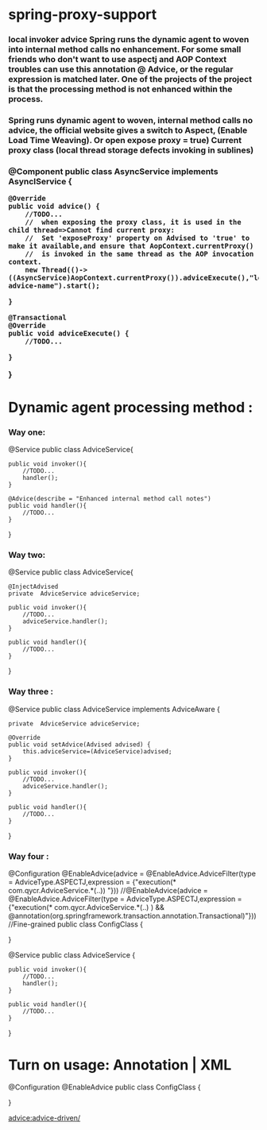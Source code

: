 # spring-proxy-support
<h3>local invoker advice 
   Spring runs the dynamic agent to woven into internal method calls no enhancement. 
   For some small friends who don't want to use aspectj and AOP Context troubles can use 
   this annotation @ Advice, or the regular expression is matched later. 
   One of the projects of the project is that the processing method is not enhanced within the process.
</h3>
 <h3>
   Spring runs dynamic agent to woven, internal method calls no advice, the official website gives a switch to Aspect, 
   (Enable Load Time Weaving). Or open expose proxy = true) Current proxy class (local thread storage defects invoking in sublines)
 </h3>
 <h3>
   
   
@Component
public class AsyncService implements AsyncIService  {

    @Override
    public void advice() {
        //TODO...
        //  when exposing the proxy class, it is used in the child thread=>Cannot find current proxy:
        //  Set 'exposeProxy' property on Advised to 'true' to make it available,and ensure that AopContext.currentProxy()
        //  is invoked in the same thread as the AOP invocation context.
        new Thread(()-> ((AsyncService)AopContext.currentProxy()).adviceExecute(),"local-advice-name").start();

    }

    @Transactional
    @Override
    public void adviceExecute() {
        //TODO...

    }

}
   </h3>
 
 
 
 
 
 <h1>Dynamic agent processing method :</h1>

<h3>Way one:</h3>

@Service
public class AdviceService{

    public void invoker(){
        //TODO...
        handler();
    }

    @Advice(describe = "Enhanced internal method call notes")
    public void handler(){
        //TODO...
    }

}

<h3>Way two:</h3>

  @Service
  public class AdviceService{

    @InjectAdvised
    private  AdviceService adviceService;

    public void invoker(){
        //TODO...
        adviceService.handler();
    }

    public void handler(){
        //TODO...
    }

 }

<h3>Way three :</h3>

@Service
public class AdviceService implements AdviceAware {

    private  AdviceService adviceService;

    @Override
    public void setAdvice(Advised advised) {
        this.adviceService=(AdviceService)advised;
    }

    public void invoker(){
        //TODO...
        adviceService.handler();
    }

    public void handler(){
        //TODO...
    }

}


<h3>Way four :</h3>
@Configuration
@EnableAdvice(advice = @EnableAdvice.AdviceFilter(type = AdviceType.ASPECTJ,expression = {"execution(* com.qycr.AdviceService.*(..)) "}))
//@EnableAdvice(advice = @EnableAdvice.AdviceFilter(type = AdviceType.ASPECTJ,expression = {"execution(* com.qycr.AdviceService.*(..) ) && @annotation(org.springframework.transaction.annotation.Transactional)"}))  //Fine-grained
public class ConfigClass {


}

@Service
public class AdviceService {

    public void invoker(){
        //TODO...
        handler();
    }

    public void handler(){
        //TODO...
    }

}
<h1>Turn on usage:   Annotation | XML</h1>

@Configuration
@EnableAdvice
public class ConfigClass {


}

<?xml version="1.0" encoding="UTF-8"?>
<beans xmlns="http://www.springframework.org/schema/beans"
xmlns:xsi="http://www.w3.org/2001/XMLSchema-instance"
xmlns:advice="http://www.qycr.framework/schema/advice"
xsi:schemaLocation="http://www.springframework.org/schema/beans
http://www.springframework.org/schema/beans/spring-beans.xsd
http://www.qycr.framework/schema/advice
http://www.qycr.framework/schema/advice/spring-advice.xsd">

<advice:advice-driven/>

</beans>
